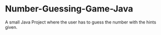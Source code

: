 # Number-Guessing-Game-Java
A small Java Project where the user has to guess the number with the hints given.
